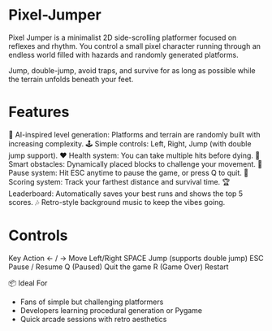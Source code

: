 # Pixel-Jumper

Pixel Jumper is a minimalist 2D side-scrolling platformer focused on reflexes and rhythm.
You control a small pixel character running through an endless world filled with hazards and randomly generated platforms.

Jump, double-jump, avoid traps, and survive for as long as possible while the terrain unfolds beneath your feet.

# Features

🧠 AI-inspired level generation: Platforms and terrain are randomly built with increasing complexity.
🕹️ Simple controls: Left, Right, Jump (with double jump support).
❤️ Health system: You can take multiple hits before dying.
🧱 Smart obstacles: Dynamically placed blocks to challenge your movement.
🛑 Pause system: Hit ESC anytime to pause the game, or press Q to quit.
🏁 Scoring system: Track your farthest distance and survival time.
🏆 Leaderboard: Automatically saves your best runs and shows the top 5 scores.
🎶 Retro-style background music to keep the vibes going.

# Controls
Key	Action
← / →	Move Left/Right
SPACE	Jump (supports double jump)
ESC	Pause / Resume
Q (Paused)	Quit the game
R (Game Over)	Restart

📦 Ideal For
- Fans of simple but challenging platformers
- Developers learning procedural generation or Pygame
- Quick arcade sessions with retro aesthetics
